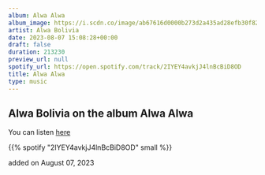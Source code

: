 ```yaml
---
album: Alwa Alwa
album_image: https://i.scdn.co/image/ab67616d0000b273d2a435ad28efb30f82b26d0b
artist: Alwa Bolivia
date: 2023-08-07 15:08:28+00:00
draft: false
duration: 213230
preview_url: null
spotify_url: https://open.spotify.com/track/2IYEY4avkjJ4lnBcBiD8OD
title: Alwa Alwa
type: music
---
```



## Alwa Bolivia on the album Alwa Alwa

You can listen [here](https://open.spotify.com/track/2IYEY4avkjJ4lnBcBiD8OD)

{{% spotify "2IYEY4avkjJ4lnBcBiD8OD" small %}}

added on August 07, 2023